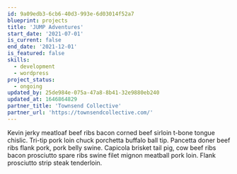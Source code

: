 ```yaml
---
id: 9a09edb3-6cb6-40d3-993e-6d03014f52a7
blueprint: projects
title: 'JUMP Adventures'
start_date: '2021-07-01'
is_current: false
end_date: '2021-12-01'
is_featured: false
skills:
  - development
  - wordpress
project_status:
  - ongoing
updated_by: 25de984e-075a-47a8-8b41-32e9880eb240
updated_at: 1646864829
partner_title: 'Townsend Collective'
partner_url: 'https://townsendcollective.com/'
---
```

Kevin jerky meatloaf beef ribs bacon corned beef sirloin t-bone tongue chislic. Tri-tip pork loin chuck porchetta buffalo ball tip. Pancetta doner beef ribs flank pork, pork belly swine. Capicola brisket tail pig, cow beef ribs bacon prosciutto spare ribs swine filet mignon meatball pork loin. Flank prosciutto strip steak tenderloin.